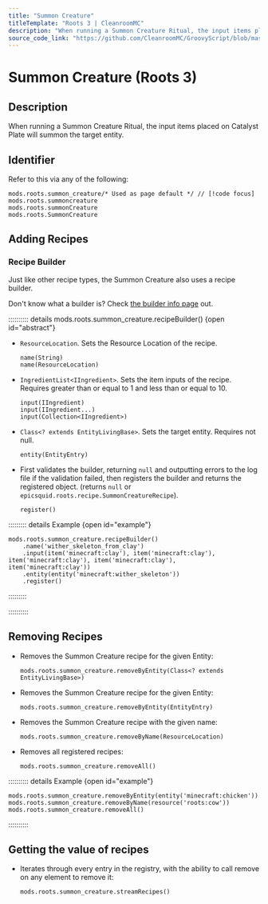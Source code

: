 ```yaml
---
title: "Summon Creature"
titleTemplate: "Roots 3 | CleanroomMC"
description: "When running a Summon Creature Ritual, the input items placed on Catalyst Plate will summon the target entity."
source_code_link: "https://github.com/CleanroomMC/GroovyScript/blob/master/src/main/java/com/cleanroommc/groovyscript/compat/mods/roots/SummonCreature.java"
---
```


# Summon Creature (Roots 3)

## Description

When running a Summon Creature Ritual, the input items placed on Catalyst Plate will summon the target entity.

## Identifier

Refer to this via any of the following:

```groovy:no-line-numbers {1}
mods.roots.summon_creature/* Used as page default */ // [!code focus]
mods.roots.summoncreature
mods.roots.summonCreature
mods.roots.SummonCreature
```


## Adding Recipes

### Recipe Builder

Just like other recipe types, the Summon Creature also uses a recipe builder.

Don't know what a builder is? Check [the builder info page](../../../groovy/builder.md) out.

:::::::::: details mods.roots.summon_creature.recipeBuilder() {open id="abstract"}
- `ResourceLocation`. Sets the Resource Location of the recipe.

    ```groovy:no-line-numbers
    name(String)
    name(ResourceLocation)
    ```

- `IngredientList<IIngredient>`. Sets the item inputs of the recipe. Requires greater than or equal to 1 and less than or equal to 10.

    ```groovy:no-line-numbers
    input(IIngredient)
    input(IIngredient...)
    input(Collection<IIngredient>)
    ```

- `Class<? extends EntityLivingBase>`. Sets the target entity. Requires not null.

    ```groovy:no-line-numbers
    entity(EntityEntry)
    ```

- First validates the builder, returning `null` and outputting errors to the log file if the validation failed, then registers the builder and returns the registered object. (returns `null` or `epicsquid.roots.recipe.SummonCreatureRecipe`).

    ```groovy:no-line-numbers
    register()
    ```

::::::::: details Example {open id="example"}
```groovy:no-line-numbers
mods.roots.summon_creature.recipeBuilder()
    .name('wither_skeleton_from_clay')
    .input(item('minecraft:clay'), item('minecraft:clay'), item('minecraft:clay'), item('minecraft:clay'), item('minecraft:clay'))
    .entity(entity('minecraft:wither_skeleton'))
    .register()
```

:::::::::

::::::::::

## Removing Recipes

- Removes the Summon Creature recipe for the given Entity:

    ```groovy:no-line-numbers
    mods.roots.summon_creature.removeByEntity(Class<? extends EntityLivingBase>)
    ```

- Removes the Summon Creature recipe for the given Entity:

    ```groovy:no-line-numbers
    mods.roots.summon_creature.removeByEntity(EntityEntry)
    ```

- Removes the Summon Creature recipe with the given name:

    ```groovy:no-line-numbers
    mods.roots.summon_creature.removeByName(ResourceLocation)
    ```

- Removes all registered recipes:

    ```groovy:no-line-numbers
    mods.roots.summon_creature.removeAll()
    ```

:::::::::: details Example {open id="example"}
```groovy:no-line-numbers
mods.roots.summon_creature.removeByEntity(entity('minecraft:chicken'))
mods.roots.summon_creature.removeByName(resource('roots:cow'))
mods.roots.summon_creature.removeAll()
```

::::::::::

## Getting the value of recipes

- Iterates through every entry in the registry, with the ability to call remove on any element to remove it:

    ```groovy:no-line-numbers
    mods.roots.summon_creature.streamRecipes()
    ```
